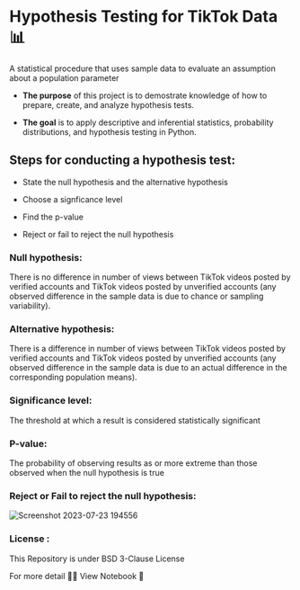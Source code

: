 # Hypothesis Testing for TikTok Data 📊

A statistical procedure that uses sample data to evaluate an assumption about a population parameter

*  **The purpose** of this project is to demostrate knowledge of how to prepare, create, and analyze hypothesis tests.

*  **The goal** is to apply descriptive and inferential statistics, probability distributions, and hypothesis testing in Python.

## **Steps for conducting a hypothesis test:**

*  State the null hypothesis and the alternative hypothesis

*  Choose a signficance level

*  Find the p-value

*  Reject or fail to reject the null hypothesis

### **Null hypothesis:** 
There is no difference in number of views between TikTok videos posted by verified accounts and TikTok videos posted by unverified accounts (any observed difference in the sample data is due to chance or sampling variability).

### **Alternative hypothesis:** 
There is a difference in number of views between TikTok videos posted by verified accounts and TikTok videos posted by unverified accounts (any observed difference in the sample data is due to an actual difference in the corresponding population means).

### **Significance level:** 
The threshold at which a result is considered statistically significant		

### **P-value:** 
The probability of observing results as or more extreme than those observed when the null hypothesis is true

### **Reject or Fail to reject the null hypothesis:**

![Screenshot 2023-07-23 194556](https://github.com/sagarv2522/A-B-Test-of-TIkTok/assets/109810639/ee6cd07e-4433-4f7f-aa65-2d225d30c4a4)

### **License** :
This Repository is under BSD 3-Clause License

For more detail 🔗🔗 View Notebook 📓
